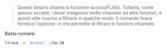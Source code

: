 > Questo binario chiama la funzione access(FLAG). Tuttavia, come spesso accade, i binari eseguono molte chiamate ad altre funzioni, è quindi utile riuscire a filtrarle in qualche modo. Il comando ltrace fornisce l'opzione -e che permette di filtrare le funzioni chiamate.

Basta runnare:
```bash
ltrace -e 'access' ./sw-10
```

